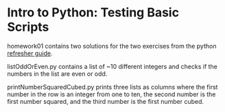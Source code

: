 # Intro to Python: Testing Basic Scripts

homework01 contains two solutions for the two exercises from the python [refresher guide](https://coe-332-sp22.readthedocs.io/en/main/unit01/python_refresher.html#exercises). 

listOddOrEven.py 
contains a list of ~10 different integers and checks if the numbers in the list are even or odd.

printNumberSquaredCubed.py 
prints three lists as columns where the first number in the row is an integer from one to ten,
the second number is the first number squared, and the third number is the first number cubed.
